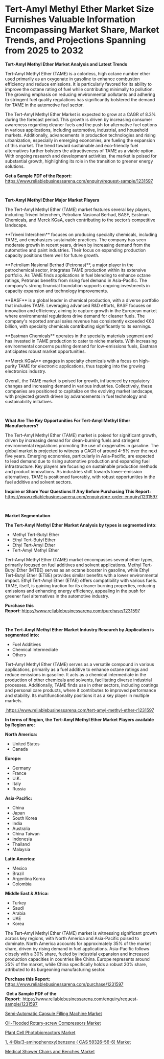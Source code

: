 <p><h1>Tert-Amyl Methyl Ether Market Size Furnishes Valuable Information Encompassing Market Share, Market Trends, and Projections Spanning from 2025 to 2032</h1></p><p><strong>Tert-Amyl Methyl Ether Market Analysis and Latest Trends</strong></p>
<p><p>Tert-Amyl Methyl Ether (TAME) is a colorless, high octane number ether used primarily as an oxygenate in gasoline to enhance combustion efficiency and reduce emissions. It is particularly favored for its ability to improve the octane rating of fuel while contributing minimally to pollution. The growing emphasis on reducing environmental pollutants and adhering to stringent fuel quality regulations has significantly bolstered the demand for TAME in the automotive fuel sector.</p><p>The Tert-Amyl Methyl Ether Market is expected to grow at a CAGR of 8.3% during the forecast period. This growth is driven by increasing consumer awareness regarding cleaner fuels and the push for alternative fuel options in various applications, including automotive, industrial, and household markets. Additionally, advancements in production technologies and rising urbanization, especially in emerging economies, are fueling the expansion of this market. The trend toward sustainable and eco-friendly fuel alternatives further bolsters the attractiveness of TAME as a viable option. With ongoing research and development activities, the market is poised for substantial growth, highlighting its role in the transition to greener energy solutions.</p></p>
<p><strong>Get a Sample PDF of the Report:&nbsp;</strong> <a href="https://www.reliablebusinessarena.com/enquiry/request-sample/1231597?utm_campaign=2106&utm_medium=2&utm_source=Github&utm_content=ia&utm_term=02022025&utm_id=tert-amyl-methyl-ether">https://www.reliablebusinessarena.com/enquiry/request-sample/1231597</a></p>
<p>&nbsp;</p>
<p><strong>Tert-Amyl Methyl Ether Major Market Players</strong></p>
<p><p>The Tert-Amyl Methyl Ether (TAME) market features several key players, including Triveni Interchem, Petroliam Nasional Berhad, BASF, Eastman Chemicals, and Merck KGaA, each contributing to the sector’s competitive landscape.</p><p>**Triveni Interchem** focuses on producing specialty chemicals, including TAME, and emphasizes sustainable practices. The company has seen moderate growth in recent years, driven by increasing demand from the automotive and paint industries. Their focus on expanding production capacity positions them well for future growth.</p><p>**Petroliam Nasional Berhad (Petronas)**, a major player in the petrochemical sector, integrates TAME production within its extensive portfolio. As TAME finds applications in fuel blending to enhance octane ratings, Petronas benefits from rising fuel demand in Asia-Pacific. The company's strong financial foundation supports ongoing investments in capacity expansion and technology improvements.</p><p>**BASF** is a global leader in chemical production, with a diverse portfolio that includes TAME. Leveraging advanced R&D efforts, BASF focuses on innovation and efficiency, aiming to capture growth in the European market where environmental regulations drive demand for cleaner fuels. The company's reported annual sales revenue has consistently exceeded €60 billion, with specialty chemicals contributing significantly to its earnings.</p><p>**Eastman Chemicals** operates in the specialty materials segment and has invested in TAME production to cater to niche markets. With increasing environmental concerns pushing demand for low-emissions fuels, Eastman anticipates robust market opportunities. </p><p>**Merck KGaA** engages in specialty chemicals with a focus on high-purity TAME for electronic applications, thus tapping into the growing electronics industry.</p><p>Overall, the TAME market is poised for growth, influenced by regulatory changes and increasing demand in various industries. Collectively, these companies are positioned to capitalize on the evolving market landscape, with projected growth driven by advancements in fuel technology and sustainability initiatives.</p></p>
<p>&nbsp;</p>
<p><strong>What Are The Key Opportunities For Tert-Amyl Methyl Ether Manufacturers?</strong></p>
<p><p>The Tert-Amyl Methyl Ether (TAME) market is poised for significant growth, driven by increasing demand for clean-burning fuels and stringent environmental regulations promoting the use of oxygenates in gasoline. The global market is projected to witness a CAGR of around 4-5% over the next five years. Emerging economies, particularly in Asia-Pacific, are expected to lead demand due to rising automotive production and expanding fuel infrastructure. Key players are focusing on sustainable production methods and product innovations. As industries shift towards lower-emission alternatives, TAME is positioned favorably, with robust opportunities in the fuel additive and solvent sectors.</p></p>
<p><strong>Inquire or Share Your Questions If Any Before Purchasing This Report:</strong> <a href="https://www.reliablebusinessarena.com/enquiry/pre-order-enquiry/1231597?utm_campaign=2106&utm_medium=2&utm_source=Github&utm_content=ia&utm_term=02022025&utm_id=tert-amyl-methyl-ether">https://www.reliablebusinessarena.com/enquiry/pre-order-enquiry/1231597</a></p>
<p>&nbsp;</p>
<p><strong>Market Segmentation</strong></p>
<p><strong>The Tert-Amyl Methyl Ether Market Analysis by types is segmented into:</strong></p>
<p><ul><li>Methyl Tert-Butyl Ether</li><li>Ethyl Tert-Butyl Ether</li><li>Ethyl Tert-Amyl Ether</li><li>Tert-Amyl Methyl Ether</li></ul></p>
<p><p>Tert-Amyl Methyl Ether (TAME) market encompasses several ether types, primarily focused on fuel additives and solvent applications. Methyl Tert-Butyl Ether (MTBE) serves as an octane booster in gasoline, while Ethyl Tert-Butyl Ether (ETBE) provides similar benefits with a lower environmental impact. Ethyl Tert-Amyl Ether (ETAE) offers compatibility with various fuels. TAME, itself, is gaining traction for its cleaner burning properties, reducing emissions and enhancing energy efficiency, appealing in the push for greener fuel alternatives in the automotive industry.</p></p>
<p><strong>Purchase this Report:&nbsp;</strong><a href="https://www.reliablebusinessarena.com/purchase/1231597?utm_campaign=2106&utm_medium=2&utm_source=Github&utm_content=ia&utm_term=02022025&utm_id=tert-amyl-methyl-ether">https://www.reliablebusinessarena.com/purchase/1231597</a></p>
<p>&nbsp;</p>
<p><strong>The Tert-Amyl Methyl Ether Market Industry Research by Application is segmented into:</strong></p>
<p><ul><li>Fuel Additives</li><li>Chemical Intermediate</li><li>Others</li></ul></p>
<p><p>Tert-Amyl Methyl Ether (TAME) serves as a versatile compound in various applications, primarily as a fuel additive to enhance octane ratings and reduce emissions in gasoline. It acts as a chemical intermediate in the production of other chemicals and solvents, facilitating diverse industrial processes. Additionally, TAME finds use in other sectors, including coatings and personal care products, where it contributes to improved performance and stability. Its multifunctionality positions it as a key player in multiple markets.</p></p>
<p><a href="https://www.reliablebusinessarena.com/tert-amyl-methyl-ether-r1231597?utm_campaign=2106&utm_medium=2&utm_source=Github&utm_content=ia&utm_term=02022025&utm_id=tert-amyl-methyl-ether">&nbsp;https://www.reliablebusinessarena.com/tert-amyl-methyl-ether-r1231597</a></p>
<p><strong>In terms of Region, the Tert-Amyl Methyl Ether Market Players available by Region are:</strong></p>
<p>
    <p> <strong> North America: </strong>
        <ul>
            <li>United States</li>
            <li>Canada</li>
        </ul>
        </p> 
    <p> <strong> Europe: </strong>
        <ul>
            <li>Germany</li>
            <li>France</li>
            <li>U.K.</li>
            <li>Italy</li>
            <li>Russia</li>
        </ul>
        </p> 
    <p> <strong> Asia-Pacific: </strong>
        <ul>
            <li>China</li>
            <li>Japan</li>
            <li>South Korea</li>
            <li>India</li>
            <li>Australia</li>
            <li>China Taiwan</li>
            <li>Indonesia</li>
            <li>Thailand</li>
            <li>Malaysia</li>
        </ul>
        </p> 
    <p> <strong> Latin America: </strong>
        <ul>
            <li>Mexico</li>
            <li>Brazil</li>
            <li>Argentina Korea</li>
            <li>Colombia</li>
        </ul>
        </p> 
    <p> <strong> Middle East & Africa: </strong>
        <ul>
            <li>Turkey</li>
            <li>Saudi</li>
            <li>Arabia</li>
            <li>UAE</li>
            <li>Korea</li>
        </ul>
    </p>
    </p>
<p><p>The Tert-Amyl Methyl Ether (TAME) market is witnessing significant growth across key regions, with North America and Asia-Pacific poised to dominate. North America accounts for approximately 35% of the market share, driven by rising demand in fuel applications. Asia-Pacific follows closely with a 30% share, fueled by industrial expansion and increased production capacities in countries like China. Europe represents around 25% of the market, while China specifically holds a robust 20% share, attributed to its burgeoning manufacturing sector.</p></p>
<p><strong>Purchase this Report: </strong><a href="https://www.reliablebusinessarena.com/purchase/1231597?utm_campaign=2106&utm_medium=2&utm_source=Github&utm_content=ia&utm_term=02022025&utm_id=tert-amyl-methyl-ether">https://www.reliablebusinessarena.com/purchase/1231597</a></p>
<p>&nbsp;<strong>Get a Sample PDF of the Report:&nbsp;&nbsp;</strong><a href="https://www.reliablebusinessarena.com/enquiry/request-sample/1231597?utm_campaign=2106&utm_medium=2&utm_source=Github&utm_content=ia&utm_term=02022025&utm_id=tert-amyl-methyl-ether">https://www.reliablebusinessarena.com/enquiry/request-sample/1231597</a></p>
<p><strong></strong></p>
<p><p><a href="https://www.linkedin.com/pulse/semi-automatic-capsule-filling-machine-market-analysis-lm1qc?utm_campaign=2106&utm_medium=2&utm_source=Github&utm_content=ia&utm_term=02022025&utm_id=tert-amyl-methyl-ether">Semi-Automatic Capsule Filling Machine Market</a></p><p><a href="https://www.linkedin.com/pulse/oil-flooded-rotary-screw-compressors-market-outlook-2025-2032-aia9f?utm_campaign=2106&utm_medium=2&utm_source=Github&utm_content=ia&utm_term=02022025&utm_id=tert-amyl-methyl-ether">Oil-Flooded Rotary-screw Compressors Market</a></p><p><a href="https://www.linkedin.com/pulse/plant-cell-photobioreactors-market-growth-key-factors-wgjmf?utm_campaign=2106&utm_medium=2&utm_source=Github&utm_content=ia&utm_term=02022025&utm_id=tert-amyl-methyl-ether">Plant Cell Photobioreactors Market</a></p><p><a href="https://www.linkedin.com/pulse/influencing-factors-1-4-bis3-aminophenoxybenzene-cas-59326-56-6-usajc?utm_campaign=2106&utm_medium=2&utm_source=Github&utm_content=ia&utm_term=02022025&utm_id=tert-amyl-methyl-ether">1, 4-Bis(3-aminophenoxy)benzene ( CAS 59326-56-6) Market</a></p><p><a href="https://www.linkedin.com/pulse/latest-forecast-shows-medical-shower-chairs-benches-tzbgc?utm_campaign=2106&utm_medium=2&utm_source=Github&utm_content=ia&utm_term=02022025&utm_id=tert-amyl-methyl-ether">Medical Shower Chairs and Benches Market</a></p></p>